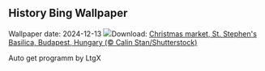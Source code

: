 ## History Bing Wallpaper
Wallpaper date: 2024-12-13
![](https://www.bing.com/th?id=OHR.ChristmasBudapest_EN-IN6422339047_UHD.jpg&w=1000)Download: [Christmas market, St. Stephen's Basilica, Budapest, Hungary (© Calin Stan/Shutterstock)](https://www.bing.com/th?id=OHR.ChristmasBudapest_EN-IN6422339047_UHD.jpg)

Auto get programm by LtgX

